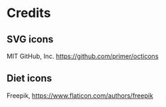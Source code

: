# Credits

## SVG icons

MIT GitHub, Inc. <https://github.com/primer/octicons>

## Diet icons

Freepik, <https://www.flaticon.com/authors/freepik>

